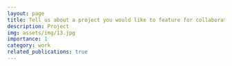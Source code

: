 ```yaml
---
layout: page
title: Tell us about a project you would like to feature for collaborations or other opportunities.
description: Project
img: assets/img/13.jpg
importance: 1
category: work
related_publications: true
---
```

